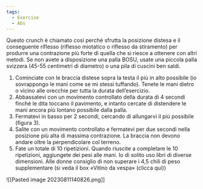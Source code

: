 ```yaml
---
tags:
  - Exercise
  - Abs
---
```



Questo crunch è chiamato così perché sfrutta la posizione distesa e il conseguente riflesso (riflesso miotatico o riflesso da stiramento) per produrre una contrazione più forte di quella che si riesce a ottenere con altri metodi. 
Se non avete a disposizione una palla BOSU, usate una piccola palla svizzera (45-55 centimetri di diametro) o una pila di cuscini ben saldi.

1. Cominciate con le braccia distese sopra la testa il più in alto possibile (io sovrappongo le mani come se mi stessi tuffando). Tenete le mani dietro o vicino alle orecchie per tutta la durata dell’esercizio.
2. Abbassatevi con un movimento controllato della durata di 4 secondi finché le dita toccano il pavimento, e intanto cercate di distendere le mani ancora più lontano possibile dalla palla.
3. Fermatevi in basso per 2 secondi, cercando di allungarvi il più possibile (figura 3).
4. Salite con un movimento controllato e fermatevi per due secondi nella posizione più alta di massima contrazione. La braccia non devono andare oltre la perpendicolare col terreno.
5. Fate un totale di 10 ripetizioni. Quando riuscite a completare le 10 ripetizioni, aggiungete dei pesi alle mani. Io di solito uso libri di diverse dimensioni. Alle donne consiglio di non superare i 4,5 chili di peso supplementare (si veda il box «Vitino da vespa» (clicca qui))

![[Pasted image 20230811140826.png]]